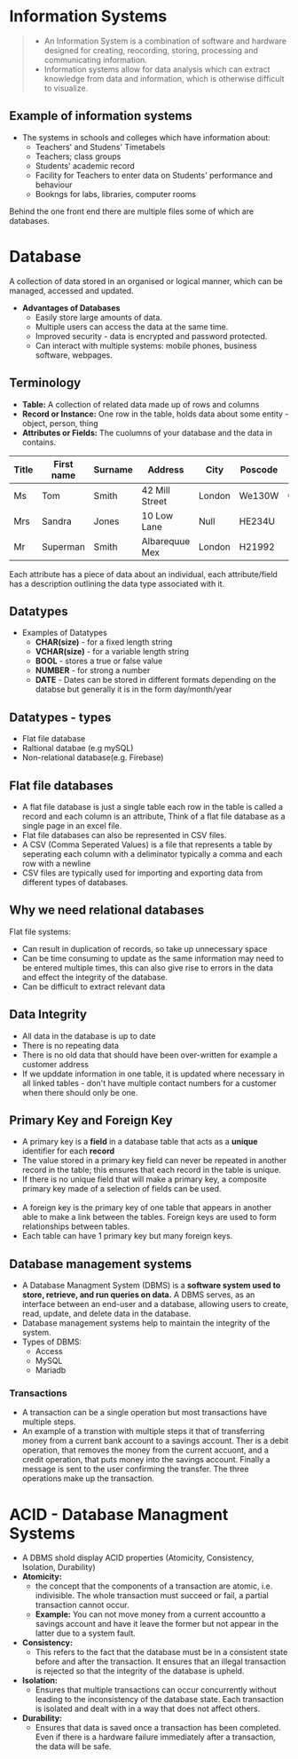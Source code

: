 # Information Systems

> * An Information System is a combination of software and hardware designed for creating, reocording, storing, processing and communicating information.
> * Information systems allow for data analysis which can extract knowledge from data and information, which is otherwise difficult to visualize.

## Example of information systems

* The systems in schools and colleges which have information about:
    * Teachers' and Studens' Timetabels
    * Teachers; class groups
    * Students' academic record
    * Facility for Teachers to enter data on Students' performance and behaviour
    * Bookngs for labs, libraries, computer rooms

Behind the one front end there are multiple files some of which are databases.

# Database
A collection of data stored in an organised or logical manner, which can be managed, accessed and updated.

* **Advantages of Databases**
    * Easily store large amounts of data.
    * Multiple users can access the data at the same time.
    * Improved security - data is encrypted and password protected.
    * Can interact with multiple systems: mobile phones, business software, webpages.

## Terminology
* **Table:** A collection of related data made up of rows and columns
* **Record or Instance:** One row in the table, holds data about some entity - object, person, thing
* **Attributes or Fields:** The cuolumns of your database and the data in contains.

| Title | First name | Surname | Address        | City   | Poscode | Telephone |
|-------|------------|---------|----------------|--------|---------|-----------|
| Ms    | Tom        | Smith   | 42 Mill Street | London | We130W  | 012093209 |
| Mrs   | Sandra     | Jones   | 10 Low Lane    | Null   | HE234U  | 129391203 |
| Mr    | Superman   | Smith   | Albarequue Mex | London | H21992  | 19929491  |

Each attribute has a piece of data about an individual, each attribute/field has a description outlining the data type associated with it.

## Datatypes
* Examples of Datatypes
    * **CHAR(size)** - for a fixed length string
    * **VCHAR(size)** - for a variable length string
    * **BOOL** - stores a true or false value
    * **NUMBER** - for strong a number
    * **DATE** - Dates can be stored in different formats depending on the databse but generally it is in the form day/month/year

## Datatypes - types
* Flat file database
* Raltional databae (e.g mySQL)
* Non-relational database(e.g. Firebase)

## Flat file databases
* A flat file database is just a single table each row in the table is called a record and each column is an attribute, Think of a flat file database as a single page in an excel file.
* Flat file databases can also be represented in CSV files.
* A CSV (Comma Seperated Values) is a file that represents a table by seperating each column with a deliminator typically a comma and each row with a newline
* CSV files are typically used for importing and exporting data from different types of databases.

## Why we need relational databases
Flat file systems:
 *  Can result in duplication of records, so take up unnecessary space
 * Can be time consuming to update as the same information may need to be entered multiple times, this can also give rise to errors in the data and effect the integrity of the database.
 * Can be difficult to extract relevant data

## Data Integrity
* All data in the database is up to date
* There is no repeating data
* There is no old data that should have been over-written for example a customer address
* If we upddate information in one table, it is updated where necessary in all linked tables - don't have multiple contact numbers for a customer when there should only be one.

## Primary Key and Foreign Key
* A primary key is a **field** in a database table that acts as a **unique** identifier for each **record**
* The value stored in a primary key field can never be repeated in another record in the table; this ensures that each record in the table is unique.
* If there is no unique field that will make a primary key, a composite primary key made of a selection of fields can be used.
<br><br>
* A foreign key is the primary key of one table that appears in another able to make a link between the tables. Foreign keys are used to form relationships between tables.
* Each table can have 1 primary key but many foreign keys.

## Database management systems
* A Database Managment System (DBMS) is a **software system used to store, retrieve, and run queries on data.** A DBMS serves, as an interface between an end-user and a database, allowing users to create, read, update, and delete data in the database.
* Database management systems help to maintain the integrity of the system.
* Types of DBMS:
    * Access
    * MySQL
    * Mariadb
### Transactions
* A transaction can be a single operation but most transactions have multiple steps.
* An example of a transtion with multiple steps it that of transferring money from a current bank account to a savings account. Ther is a debit operation, that removes the money from the current accuont, and a credit operation, that puts money into the savings account. Finally a message is sent to the user confirming the transfer. The three operations make up the transaction.

# ACID - Database Managment Systems
* A DBMS shold display ACID properties (Atomicity, Consistency, Isolation, Durability)
* **Atomicity:**
    * the concept that the components of a transaction are atomic, i.e. indivisible. The whole transaction must succeed or fail, a partial transaction cannot occur.
    * **Example:** You can not move money from a current accountto a savings account and have it leave the former but not appear in the latter due to a system fault.
* **Consistency:**
    * This refers to the fact that the database must be in a consistent state before and after the transaction. It ensures that an illegal transaction is rejected so that the integrity of the database is upheld.
* **Isolation:**
    * Ensures that multiple transactions can occur concurrently without leading to the inconsistency of the database state. Each transaction is isolated and dealt with in a way that does not affect others.
* **Durability:**
    * Ensures that data is saved once a transaction has been completed. Even if there is a hardware failure immediately after a transaction, the data will be safe.